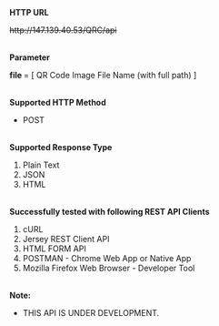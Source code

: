 <html>
<b>HTTP URL</b><br>
<p><strike>http://147.139.40.53/QRC/api</strike></p>
<br>
<b>Parameter</b>
<p><b>file </b>= [ QR Code Image File Name (with full path) ]</p>
<br>
<b>Supported HTTP Method</b>
<ul>
<li>POST</li>
</ul>
<br>
<b>Supported Response Type</b>
<ol>
<li>Plain Text</li>
<li>JSON</li>
<li>HTML</li>
</ol>
<br>
<b>Successfully tested with following REST API Clients</b>
<ol>
<li>cURL</li>
<li>Jersey REST Client API</li>
<li>HTML FORM API</li>
<li>POSTMAN - Chrome Web App or Native App</li>
<li>Mozilla Firefox Web Browser - Developer Tool </li>
</ol>
<br>
<b>Note: </b>
<ul>
<li>THIS API IS UNDER DEVELOPMENT.</li>
</ul>
<br>
</html>
